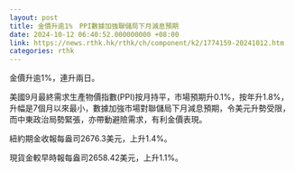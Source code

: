 ```yaml
---
layout: post
title: 金價升逾1%　PPI數據加強聯儲局下月減息預期
date: 2024-10-12 06:40:52.000000000 +08:00
link: https://news.rthk.hk/rthk/ch/component/k2/1774159-20241012.htm
categories: rthk
---
```


金價升逾1%，連升兩日。

美國9月最終需求生產物價指數(PPI)按月持平，市場預期升0.1%，按年升1.8%，升幅是7個月以來最小，數據加強市場對聯儲局下月減息預期，令美元升勢受限，而中東政治局勢緊張，亦帶動避險需求，有利金價表現。

紐約期金收報每盎司2676.3美元，上升1.4%。

現貨金較早時報每盎司2658.42美元，上升1.1%。
